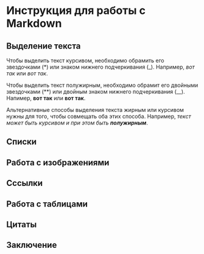 # Инструкция для работы с Markdown  

## Выделение текста  

Чтобы выделить текст курсивом, необходимо обрамить его звездочками (*) или знаком нижнего подчеркивания (_). Например, *вот так* или _вот так_.

Чтобы выделить текст полужирным, необходимо обрамит его двойными звездочками (**) или двойным знаком нижнего подчеркивания (__).
Напимер, **вот так** или __вот так__.  

Альтернативные способы выделения текста жирным или курсивом нужны для того, чтобы совмещать оба этих способа. Например, _текст может быть курсивом и при этом быть **полужирным**_.

## Списки

## Работа с изображениями

## Сссылки 

## Работа с таблицами

## Цитаты 

## Заключение